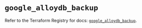 # `google_alloydb_backup`

Refer to the Terraform Registry for docs: [`google_alloydb_backup`](https://registry.terraform.io/providers/hashicorp/google/5.42.0/docs/resources/alloydb_backup).
